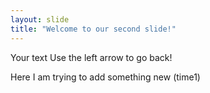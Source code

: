 ```yaml
---
layout: slide
title: "Welcome to our second slide!"
---
```


Your text
Use the left arrow to go back!

Here I am trying to add something new (time1)
